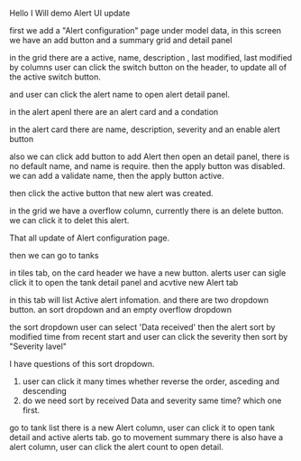 Hello I Will demo Alert UI update

first we add a "Alert configuration" page under model data, 
in this screen we have an add button and a summary grid and detail panel

in the grid there are a active, name, description , last modified, last modified by columns
user can click the switch button on the header, to update all of the active switch button.

and user can click the alert name to open alert detail panel.

in the alert apenl there are an alert card and a condation

in the alert card there are name, description, severity and an enable alert button

also we can click add button to add Alert
then open an detail panel, there is no default name, and name is require.  then the apply button was disabled.
we can add a validate name, then the apply button active.

then click the active button that new alert was created.

in the grid we have a overflow column, currently there is an delete button. we can click it to delet this alert.

That all update of Alert configuration page.

then we can go to tanks

in tiles tab, on the card header we have a new button.  alerts
user can sigle click it to open the tank detail panel and acvtive new Alert tab

in this tab will list Active alert infomation. 
and there are two dropdown button. an sort dropdown and an empty overflow dropdown

the sort dropdown user can select 'Data received' then the alert sort by modified time from recent start 
and user can click the severity then sort by "Severity lavel"

I have questions of this sort dropdown. 
1. user can click it many times whether reverse the order, asceding and descending
2. do we need sort by received Data and severity same time? which one first.

go to tank list there is a new Alert column, user can click it to open tank detail and active alerts tab.
go to movement summary there is also have a alert column, user can click the alert count to open detail.

